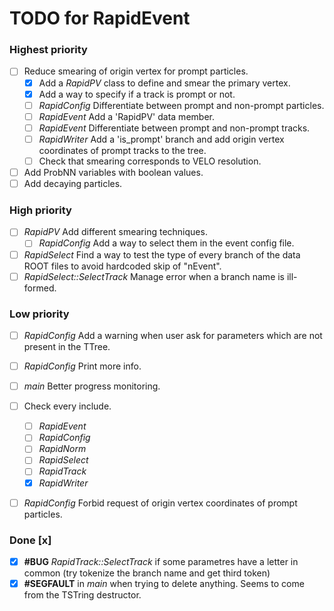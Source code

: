 # TODO for RapidEvent

### Highest priority

- [ ] Reduce smearing of origin vertex for prompt particles.
    - [x] Add a _RapidPV_ class to define and smear the primary vertex.
    - [x] Add a way to specify if a track is prompt or not.
    - [ ] _RapidConfig_ Differentiate between prompt and non-prompt particles.
    - [ ] _RapidEvent_ Add a 'RapidPV' data member.
    - [ ] _RapidEvent_ Differentiate between prompt and non-prompt tracks.
    - [ ] _RapidWriter_ Add a 'is_prompt' branch and add origin vertex
    coordinates of prompt tracks to the tree.
    - [ ] Check that smearing corresponds to VELO resolution.
- [ ] Add ProbNN variables with boolean values.
- [ ] Add decaying particles.

### High priority

- [ ] _RapidPV_ Add different smearing techniques.
    - [ ] _RapidConfig_ Add a way to select them in the event config file.
- [ ] _RapidSelect_ Find a way to test the type of every branch of the data
ROOT files to avoid hardcoded skip of "nEvent".
- [ ] _RapidSelect::SelectTrack_ Manage error when a branch name is ill-formed.

### Low priority

- [ ] _RapidConfig_ Add a warning when user ask for parameters which are not
present in the TTree.
- [ ] _RapidConfig_ Print more info.
- [ ] _main_ Better progress monitoring.
- [ ] Check every include.
    - [ ] _RapidEvent_
    - [ ] _RapidConfig_
    - [ ] _RapidNorm_
    - [ ] _RapidSelect_
    - [ ] _RapidTrack_
    - [x] _RapidWriter_
- [ ] _RapidConfig_ Forbid request of origin vertex coordinates of prompt
particles.


### Done [x]

- [x] **#BUG** _RapidTrack::SelectTrack_ if some parametres have a letter in
common (try tokenize the branch name and get third token)
- [x] **#SEGFAULT** in _main_ when trying to delete anything. Seems to come
from the TSTring destructor.
